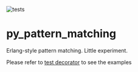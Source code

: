 ![tests](https://github.com/kostochkin/py_pattern_matching/actions/workflows/python-app.yml/badge.svg)

# py_pattern_matching
Erlang-style pattern matching. Little experiment.

Please refer to [test decorator](tests/test_cases.py) to see the examples

